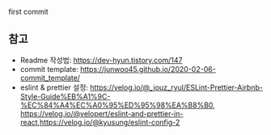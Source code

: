 first commit




## 참고

- Readme 작성법: <https://dev-hyun.tistory.com/147>
- commit template: <https://junwoo45.github.io/2020-02-06-commit_template/>
- eslint & prettier 설정: <https://velog.io/@_jouz_ryul/ESLint-Prettier-Airbnb-Style-Guide%EB%A1%9C-%EC%84%A4%EC%A0%95%ED%95%98%EA%B8%B0>, <https://velog.io/@velopert/eslint-and-prettier-in-react>,<https://velog.io/@kyusung/eslint-config-2>
